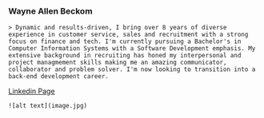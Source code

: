 ### Wayne Allen Beckom

	> Dynamic and results-driven, I bring over 8 years of diverse experience in customer service, sales and recruitment with a strong focus on finance and tech. I'm currently pursuing a Bachelor's in Computer Information Systems with a Software Development emphasis. My extensive background in recruiting has honed my interpersonal and project managmement skills making me an amazing communicator, collaborator and problem solver. I'm now looking to transition into a back-end development career. 
[Linkedin Page](https://www.linkedin.com/in/beckomw/)

	![alt text](image.jpg)


 


